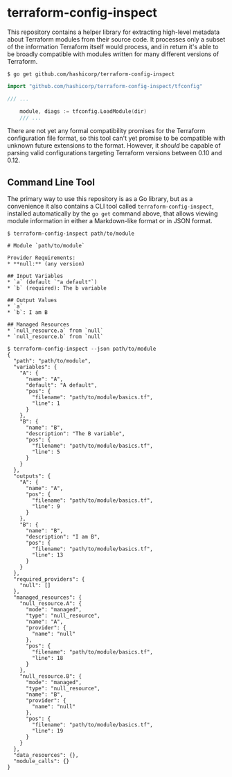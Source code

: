 # terraform-config-inspect

This repository contains a helper library for extracting high-level metadata
about Terraform modules from their source code. It processes only a subset
of the information Terraform itself would process, and in return it's able
to be broadly compatible with modules written for many different versions of
Terraform.

```
$ go get github.com/hashicorp/terraform-config-inspect
```

```go
import "github.com/hashicorp/terraform-config-inspect/tfconfig"

/// ...

    module, diags := tfconfig.LoadModule(dir)
    /// ...
```

There are not yet any formal compatibility promises for the Terraform
configuration file format, so this tool can't yet promise to be compatible
with unknown future extensions to the format. However, it *should* be capable
of parsing valid configurations targeting Terraform versions between 0.10
and 0.12.

## Command Line Tool

The primary way to use this repository is as a Go library, but as a convenience
it also contains a CLI tool called `terraform-config-inspect`, installed
automatically by the `go get` command above, that allows viewing module
information in either a Markdown-like format or in JSON format.

```
$ terraform-config-inspect path/to/module

# Module `path/to/module`

Provider Requirements:
* **null:** (any version)

## Input Variables
* `a` (default `"a default"`)
* `b` (required): The b variable

## Output Values
* `a`
* `b`: I am B

## Managed Resources
* `null_resource.a` from `null`
* `null_resource.b` from `null`
```

```
$ terraform-config-inspect --json path/to/module
{
  "path": "path/to/module",
  "variables": {
    "A": {
      "name": "A",
      "default": "A default",
      "pos": {
        "filename": "path/to/module/basics.tf",
        "line": 1
      }
    },
    "B": {
      "name": "B",
      "description": "The B variable",
      "pos": {
        "filename": "path/to/module/basics.tf",
        "line": 5
      }
    }
  },
  "outputs": {
    "A": {
      "name": "A",
      "pos": {
        "filename": "path/to/module/basics.tf",
        "line": 9
      }
    },
    "B": {
      "name": "B",
      "description": "I am B",
      "pos": {
        "filename": "path/to/module/basics.tf",
        "line": 13
      }
    }
  },
  "required_providers": {
    "null": []
  },
  "managed_resources": {
    "null_resource.A": {
      "mode": "managed",
      "type": "null_resource",
      "name": "A",
      "provider": {
        "name": "null"
      },
      "pos": {
        "filename": "path/to/module/basics.tf",
        "line": 18
      }
    },
    "null_resource.B": {
      "mode": "managed",
      "type": "null_resource",
      "name": "B",
      "provider": {
        "name": "null"
      },
      "pos": {
        "filename": "path/to/module/basics.tf",
        "line": 19
      }
    }
  },
  "data_resources": {},
  "module_calls": {}
}
```
